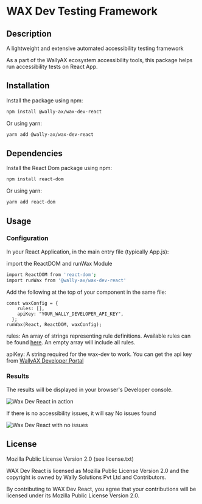 # WAX Dev Testing Framework

## Description
A lightweight and extensive automated accessibility testing framework

As a part of the WallyAX ecosystem accessibility tools, this package helps run accessibility tests on React App.

## Installation
Install the package using npm:
```sh
npm install @wally-ax/wax-dev-react
```
Or using yarn:
```sh
yarn add @wally-ax/wax-dev-react
```

## Dependencies 

Install the React Dom package using npm:
```sh
npm install react-dom
```
Or using yarn:
```sh
yarn add react-dom
```

## Usage
### Configuration
In your React Application, in the main entry file (typically App.js):

import the ReactDOM and runWax Module

```sh
import ReactDOM from 'react-dom';
import runWax from '@wally-ax/wax-dev-react'
```
Add the following at the top of your component in the same file:
```
const waxConfig = {
    rules: [],
    apiKey: "YOUR_WALLY_DEVELOPER_API_KEY",
  };
runWax(React, ReactDOM, waxConfig);
```
rules: An array of strings representing rule definitions. Available rules can be found [here]("https://kb.wallyax.com/docs/wax-dev/rules"). An empty array will include all rules.

apiKey: A string required for the wax-dev to work. You can get the api key from [WallyAX Developer Portal](https://developer.wallyax.com)



### Results
The results will be displayed in your browser's Developer console.

![Wax Dev React in action](https://assets2.wallyax.com/common/wax-dev-react-in-action.png
)

If there is no accessibility issues, it will say No issues found

![Wax Dev React with no issues](https://assets2.wallyax.com/common/wax-dev-react-no-issues.png)

## License
Mozilla Public License Version 2.0 (see license.txt)

WAX Dev React is licensed as Mozilla Public License Version 2.0 and the copyright is owned by Wally Solutions Pvt Ltd and Contributors.

By contributing to WAX Dev React, you agree that your contributions will be licensed under its Mozilla Public License Version 2.0.